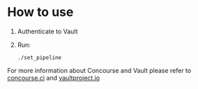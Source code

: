 # How to use

1. Authenticate to Vault
2. Run:

	```
	./set_pipeline
	```

For more information about Concourse and Vault please refer to [concourse.ci](https://concourse.ci/using-concourse.html) and [vaultproject.io](https://www.vaultproject.io/intro/index.html)
